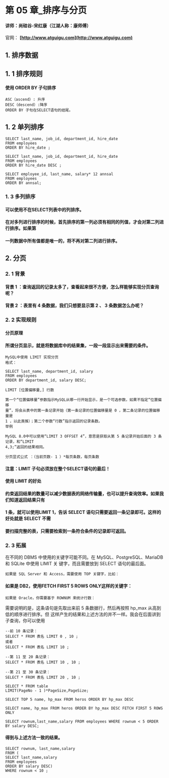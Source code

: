# 第 05 章_排序与分页

#### 讲师：尚硅谷-宋红康（江湖人称：康师傅）

官网： **[http://www.atguigu.com](http://www.atguigu.com)**

## 1. 排序数据

## 1. 1 排序规则

#### 使用 ORDER BY 子句排序

```
ASC（ascend）: 升序
DESC（descend）:降序
ORDER BY 子句在SELECT语句的结尾。
```

## 1. 2 单列排序

```
SELECT last_name, job_id, department_id, hire_date
FROM employees
ORDER BY hire_date ;
```

```
SELECT last_name, job_id, department_id, hire_date
FROM employees
ORDER BY hire_date DESC ;
```

```
SELECT employee_id, last_name, salary* 12 annsal
FROM employees
ORDER BY annsal;
```

### 1. 3 多列排序

#### 可以使用不在SELECT列表中的列排序。

#### 在对多列进行排序的时候，首先排序的第一列必须有相同的列值，才会对第二列进行排序。如果第

#### 一列数据中所有值都是唯一的，将不再对第二列进行排序。

## 2. 分页

### 2. 1 背景

#### 背景 1 ：查询返回的记录太多了，查看起来很不方便，怎么样能够实现分页查询呢？

#### 背景 2 ：表里有 4 条数据，我们只想要显示第 2 、 3 条数据怎么办呢？

### 2. 2 实现规则

#### 分页原理

#### 所谓分页显示，就是将数据库中的结果集，一段一段显示出来需要的条件。

```
MySQL中使用 LIMIT 实现分页
格式：
```

```
SELECT last_name, department_id, salary
FROM employees
ORDER BY department_id, salary DESC;
```

```
LIMIT [位置偏移量,] 行数
```

```
第一个“位置偏移量”参数指示MySQL从哪一行开始显示，是一个可选参数，如果不指定“位置偏移
量”，将会从表中的第一条记录开始（第一条记录的位置偏移量是 0 ，第二条记录的位置偏移量是
1 ，以此类推）；第二个参数“行数”指示返回的记录条数。
举例
```

```
MySQL 8.0中可以使用“LIMIT 3 OFFSET 4”，意思是获取从第 5 条记录开始后面的 3 条记录，和“LIMIT
4,3;”返回的结果相同。
```

```
分页显式公式 ：（当前页数- 1 ）*每页条数，每页条数
```

#### 注意：LIMIT 子句必须放在整个SELECT语句的最后！

#### 使用 LIMIT 的好处

#### 约束返回结果的数量可以减少数据表的网络传输量，也可以提升查询效率。如果我们知道返回结果只有

#### 1 条，就可以使用LIMIT 1，告诉 SELECT 语句只需要返回一条记录即可。这样的好处就是 SELECT 不需

#### 要扫描完整的表，只需要检索到一条符合条件的记录即可返回。

### 2. 3 拓展

在不同的 DBMS 中使用的关键字可能不同。在 MySQL、PostgreSQL、MariaDB 和 SQLite 中使用 LIMIT 关
键字，而且需要放到 SELECT 语句的最后面。

```
如果是 SQL Server 和 Access，需要使用 TOP 关键字，比如：
```

#### 如果是 DB2，使用FETCH FIRST 5 ROWS ONLY这样的关键字：

```
如果是 Oracle，你需要基于 ROWNUM 来统计行数：
```

需要说明的是，这条语句是先取出来前 5 条数据行，然后再按照 hp_max 从高到低的顺序进行排序。但
这样产生的结果和上述方法的并不一样。我会在后面讲到子查询，你可以使用

```
--前 10 条记录：
SELECT * FROM 表名 LIMIT 0 , 10 ;
或者
SELECT * FROM 表名 LIMIT 10 ;
```

```
--第 11 至 20 条记录：
SELECT * FROM 表名 LIMIT 10 , 10 ;
```

```
--第 21 至 30 条记录：
SELECT * FROM 表名 LIMIT 20 , 10 ;
```

```
SELECT * FROM table
LIMIT(PageNo - 1 )*PageSize,PageSize;
```

```
SELECT TOP 5 name, hp_max FROM heros ORDER BY hp_max DESC
```

```
SELECT name, hp_max FROM heros ORDER BY hp_max DESC FETCH FIRST 5 ROWS ONLY
```

```
SELECT rownum,last_name,salary FROM employees WHERE rownum < 5 ORDER BY salary DESC;
```

#### 得到与上述方法一致的结果。

```
SELECT rownum, last_name,salary
FROM (
SELECT last_name,salary
FROM employees
ORDER BY salary DESC)
WHERE rownum < 10 ;
```



